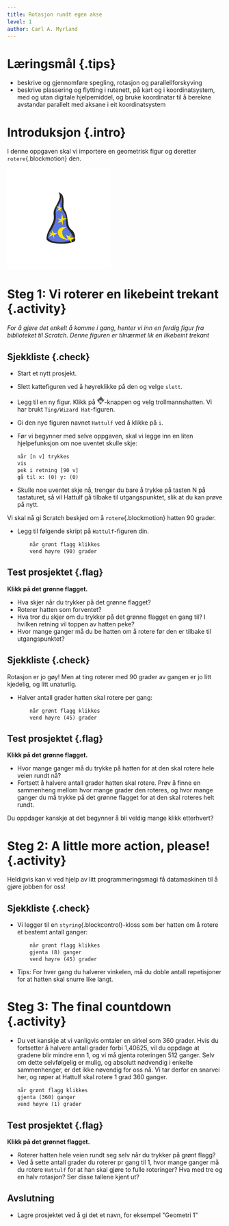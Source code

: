 ```yaml
---
title: Rotasjon rundt egen akse
level: 1
author: Carl A. Myrland
---
```


# Læringsmål {.tips}
+ beskrive og gjennomføre spegling, rotasjon og parallellforskyving
+ beskrive plassering og flytting i rutenett, på kart og i koordinatsystem, med og utan digitale hjelpemiddel, og bruke koordinatar til å berekne avstandar parallelt med aksane i eit koordinatsystem

# Introduksjon {.intro}
I denne oppgaven skal vi importere en geometrisk figur og deretter `rotere`{.blockmotion} den.

![](Geometri.png)

# Steg 1: Vi roterer en likebeint trekant {.activity}

*For å gjøre det enkelt å komme i gang, henter vi inn en ferdig figur fra biblioteket til Scratch.
Denne figuren er tilnærmet lik en likebeint trekant*

## Sjekkliste {.check}

+ Start et nytt prosjekt.
+ Slett kattefiguren ved å høyreklikke på den og velge `slett`.
+ Legg til en ny figur. Klikk på ![Velg figur fra biblioteket](../bilder/hent-fra-bibliotek.png)-knappen og velg trollmannshatten. Vi har brukt `Ting/Wizard Hat`-figuren.
+ Gi den nye figuren navnet `Hattulf` ved å klikke på `i`.
+ Før vi begynner med selve oppgaven, skal vi legge inn en liten hjelpefunksjon om noe uventet skulle skje:

	```blocks
	når [n v] trykkes
	vis
	pek i retning [90 v]
	gå til x: (0) y: (0)
	```
+ Skulle noe uventet skje nå, trenger du bare å trykke på tasten N på tastaturet, så vil Hattulf gå tilbake til utgangspunktet, slik at du kan prøve på nytt.

Vi skal nå gi Scratch beskjed om å `rotere`{.blockmotion} hatten 90 grader.

+ Legg til følgende skript på `Hattulf`-figuren din.

    ```blocks
        når grønt flagg klikkes
		vend høyre (90) grader
	```

## Test prosjektet {.flag}

__Klikk på det grønne flagget.__

+ Hva skjer når du trykker på det grønne flagget?
+ Roterer hatten som forventet?
+ Hva tror du skjer om du trykker på det grønne flagget en gang til? I hvilken retning vil toppen av hatten peke?
+ Hvor mange ganger må du be hatten om å rotere før den er tilbake til utgangspunktet?

## Sjekkliste {.check}

Rotasjon er jo gøy! Men at ting roterer med 90 grader av gangen er jo litt kjedelig, og litt unaturlig.

+ Halver antall grader hatten skal rotere per gang:

    ```blocks
        når grønt flagg klikkes
		vend høyre (45) grader
	```

## Test prosjektet {.flag}

__Klikk på det grønne flagget.__

+ Hvor mange ganger må du trykke på hatten for at den skal rotere hele veien rundt nå?
+ Fortsett å halvere antall grader hatten skal rotere. Prøv å finne en sammenheng mellom hvor mange grader den roteres, og hvor mange ganger du må trykke på det grønne flagget for at den skal roteres helt rundt.

Du oppdager kanskje at det begynner å bli veldig mange klikk etterhvert?

# Steg 2: A little more action, please! {.activity}

Heldigvis kan vi ved hjelp av litt programmeringsmagi få datamaskinen til å gjøre jobben for oss!

## Sjekkliste {.check}

+ Vi legger til en `styring`{.blockcontrol}-kloss som ber hatten om å rotere et bestemt antall ganger:

	```blocks
        når grønt flagg klikkes
		gjenta (8) ganger
		vend høyre (45) grader
	```

+ Tips: For hver gang du halverer vinkelen, må du doble antall repetisjoner for at hatten skal snurre like langt.

# Steg 3: The final countdown {.activity}

+ Du vet kanskje at vi vanligvis omtaler en sirkel som 360 grader. Hvis du fortsetter å halvere antall grader forbi 1,40625, vil du oppdage at gradene blir mindre enn 1, og vi må gjenta roteringen 512 ganger. Selv om dette selvfølgelig er mulig, og absolutt nødvendig i enkelte sammenhenger, er det ikke nøvendig for oss nå.
  Vi tar derfor en snarvei her, og røper at Hattulf skal rotere 1 grad 360 ganger.

	```blocks
	når grønt flagg klikkes
	gjenta (360) ganger
	vend høyre (1) grader
	```

## Test prosjektet {.flag}

__Klikk på det grønnet flagget.__

+ Roterer hatten hele veien rundt seg selv når du trykker på grønt flagg?
+ Ved å sette antall grader du roterer pr gang til 1, hvor mange ganger må du rotere `Hattulf` for at han skal gjøre to fulle roteringer? Hva med tre og en halv rotasjon? Ser disse tallene kjent ut?

## Avslutning

+ Lagre prosjektet ved å gi det et navn, for eksempel "Geometri 1"

